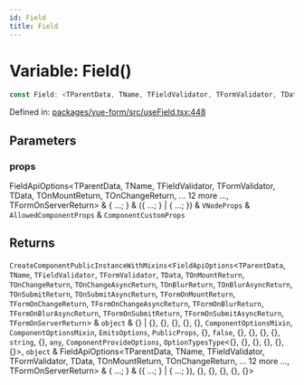 ```yaml
---
id: Field
title: Field
---
```


# Variable: Field()

```ts
const Field: <TParentData, TName, TFieldValidator, TFormValidator, TData, TOnMountReturn, TOnChangeReturn, TOnChangeAsyncReturn, TOnBlurReturn, TOnBlurAsyncReturn, TOnSubmitReturn, TOnSubmitAsyncReturn, TFormOnMountReturn, TFormOnChangeReturn, TFormOnChangeAsyncReturn, TFormOnBlurReturn, TFormOnBlurAsyncReturn, TFormOnSubmitReturn, TFormOnSubmitAsyncReturn, TFormOnServerReturn>(props) => CreateComponentPublicInstanceWithMixins<FieldApiOptions<TParentData, TName, TFieldValidator, TFormValidator, TData, TOnMountReturn, TOnChangeReturn, TOnChangeAsyncReturn, TOnBlurReturn, TOnBlurAsyncReturn, TOnSubmitReturn, TOnSubmitAsyncReturn, TFormOnMountReturn, TFormOnChangeReturn, TFormOnChangeAsyncReturn, TFormOnBlurReturn, TFormOnBlurAsyncReturn, TFormOnSubmitReturn, TFormOnSubmitAsyncReturn, TFormOnServerReturn> & object & {} | {}, {}, {}, {}, {}, ComponentOptionsMixin, ComponentOptionsMixin, EmitsOptions, PublicProps, {}, false, {}, {}, {}, {}, string, {}, any, ComponentProvideOptions, OptionTypesType<{}, {}, {}, {}, {}, {}>, object & FieldApiOptions<TParentData, TName, TFieldValidator, TFormValidator, TData, TOnMountReturn, TOnChangeReturn, ... 12 more ..., TFormOnServerReturn> & { ...; } & ({ ...; } | { ...; }), {}, {}, {}, {}, {}>;
```

Defined in: [packages/vue-form/src/useField.tsx:448](https://github.com/TanStack/form/blob/main/packages/vue-form/src/useField.tsx#L448)

## Parameters

### props

FieldApiOptions\<TParentData, TName, TFieldValidator, TFormValidator, TData, TOnMountReturn, TOnChangeReturn, ... 12 more ..., TFormOnServerReturn\> & \{ ...; \} & (\{ ...; \} \| \{ ...; \}) & `VNodeProps` & `AllowedComponentProps` & `ComponentCustomProps`

## Returns

`CreateComponentPublicInstanceWithMixins`\<`FieldApiOptions`\<`TParentData`, `TName`, `TFieldValidator`, `TFormValidator`, `TData`, `TOnMountReturn`, `TOnChangeReturn`, `TOnChangeAsyncReturn`, `TOnBlurReturn`, `TOnBlurAsyncReturn`, `TOnSubmitReturn`, `TOnSubmitAsyncReturn`, `TFormOnMountReturn`, `TFormOnChangeReturn`, `TFormOnChangeAsyncReturn`, `TFormOnBlurReturn`, `TFormOnBlurAsyncReturn`, `TFormOnSubmitReturn`, `TFormOnSubmitAsyncReturn`, `TFormOnServerReturn`\> & `object` & \{\} \| \{\}, \{\}, \{\}, \{\}, \{\}, `ComponentOptionsMixin`, `ComponentOptionsMixin`, `EmitsOptions`, `PublicProps`, \{\}, `false`, \{\}, \{\}, \{\}, \{\}, `string`, \{\}, `any`, `ComponentProvideOptions`, `OptionTypesType`\<\{\}, \{\}, \{\}, \{\}, \{\}, \{\}\>, `object` & FieldApiOptions\<TParentData, TName, TFieldValidator, TFormValidator, TData, TOnMountReturn, TOnChangeReturn, ... 12 more ..., TFormOnServerReturn\> & \{ ...; \} & (\{ ...; \} \| \{ ...; \}), \{\}, \{\}, \{\}, \{\}, \{\}\>
